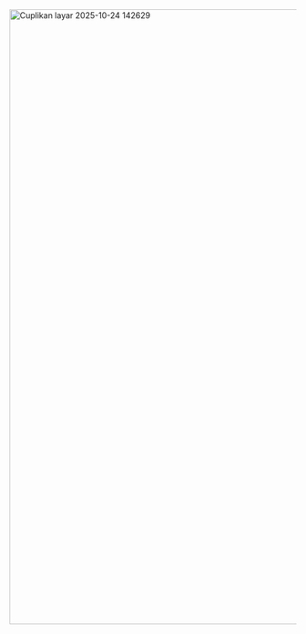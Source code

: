 <img width="1920" height="1080" alt="Cuplikan layar 2025-10-24 142629" src="https://github.com/user-attachments/assets/2d252225-1cd0-4c3d-b0bc-98873d4d32df" />
